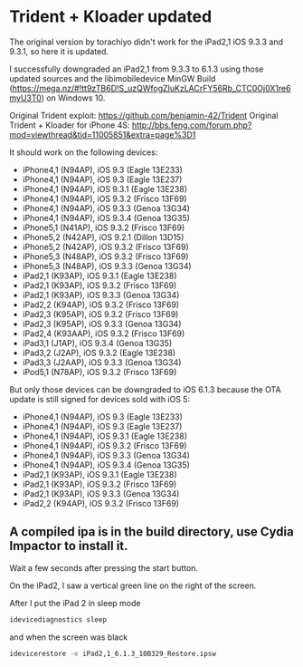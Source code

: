 # Trident + Kloader updated 

The original version by torachiyo didn't work for the iPad2,1 iOS 9.3.3 and 9.3.1, so here it is updated.

I successfully downgraded an iPad2,1 from 9.3.3 to 6.1.3 using those updated sources and the libimobiledevice MinGW Build (https://mega.nz/#!tt9zTB6D!S_uzQWfogZIuKzLACrFY56Rb_CTC0Oj0X1re6myU3T0) on Windows 10.

Original Trident exploit: https://github.com/benjamin-42/Trident
Original Trident + Kloader for iPhone 4S: http://bbs.feng.com/forum.php?mod=viewthread&tid=11005851&extra=page%3D1


It should work on the following devices:

* iPhone4,1 (N94AP), iOS 9.3 (Eagle 13E233)
* iPhone4,1 (N94AP), iOS 9.3 (Eagle 13E237)
* iPhone4,1 (N94AP), iOS 9.3.1 (Eagle 13E238)
* iPhone4,1 (N94AP), iOS 9.3.2 (Frisco 13F69)
* iPhone4,1 (N94AP), iOS 9.3.3 (Genoa 13G34)
* iPhone4,1 (N94AP), iOS 9.3.4 (Genoa 13G35)
* iPhone5,1 (N41AP), iOS 9.3.2 (Frisco 13F69)
* iPhone5,2 (N42AP), iOS 9.2.1 (Dillon 13D15)
* iPhone5,2 (N42AP), iOS 9.3.2 (Frisco 13F69)
* iPhone5,3 (N48AP), iOS 9.3.2 (Frisco 13F69)
* iPhone5,3 (N48AP), iOS 9.3.3 (Genoa 13G34)
* iPad2,1 (K93AP), iOS 9.3.1 (Eagle 13E238)
* iPad2,1 (K93AP), iOS 9.3.2 (Frisco 13F69)
* iPad2,1 (K93AP), iOS 9.3.3 (Genoa 13G34)
* iPad2,2 (K94AP), iOS 9.3.2 (Frisco 13F69)
* iPad2,3 (K95AP), iOS 9.3.2 (Frisco 13F69)
* iPad2,3 (K95AP), iOS 9.3.3 (Genoa 13G34)
* iPad2,4 (K93AAP), iOS 9.3.2 (Frisco 13F69)
* iPad3,1 (J1AP), iOS 9.3.4 (Genoa 13G35)
* iPad3,2 (J2AP), iOS 9.3.2 (Eagle 13E238)
* iPad3,3 (J2AAP), iOS 9.3.3 (Genoa 13G34)
* iPod5,1 (N78AP), iOS 9.3.2 (Frisco 13F69)

But only those devices can be downgraded to iOS 6.1.3 because the OTA update is still signed for devices sold with iOS 5:

* iPhone4,1 (N94AP), iOS 9.3 (Eagle 13E233)
* iPhone4,1 (N94AP), iOS 9.3 (Eagle 13E237)
* iPhone4,1 (N94AP), iOS 9.3.1 (Eagle 13E238)
* iPhone4,1 (N94AP), iOS 9.3.2 (Frisco 13F69)
* iPhone4,1 (N94AP), iOS 9.3.3 (Genoa 13G34)
* iPhone4,1 (N94AP), iOS 9.3.4 (Genoa 13G35)
* iPad2,1 (K93AP), iOS 9.3.1 (Eagle 13E238)
* iPad2,1 (K93AP), iOS 9.3.2 (Frisco 13F69)
* iPad2,1 (K93AP), iOS 9.3.3 (Genoa 13G34)
* iPad2,2 (K94AP), iOS 9.3.2 (Frisco 13F69)

## A compiled ipa is in the build directory, use Cydia Impactor to install it. 

Wait a few seconds after pressing the start button.



On the iPad2, I saw a vertical green line on the right of the screen.

After I put the iPad 2 in sleep mode
```Bash
idevicediagnostics sleep
```

and when the screen was black 

```Bash
idevicerestore -e iPad2,1_6.1.3_10B329_Restore.ipsw
```
